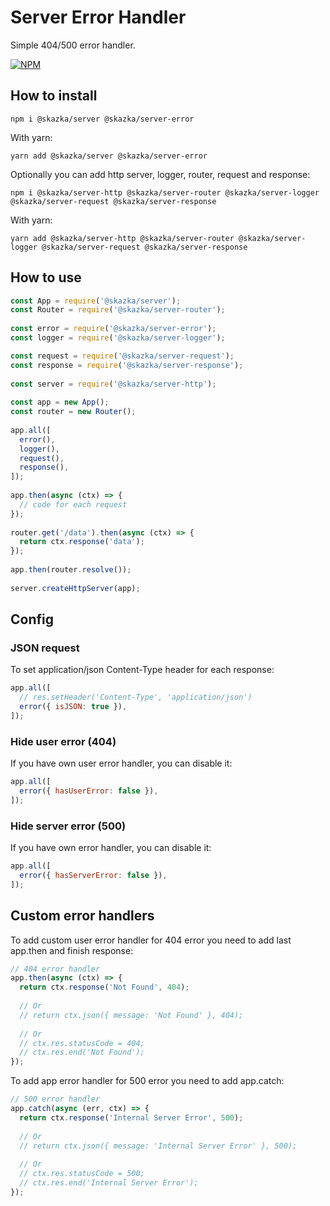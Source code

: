 # Server Error Handler

Simple 404/500 error handler.

[![NPM](https://nodei.co/npm/@skazka/server-error.png)](https://npmjs.org/package/@skazka/server-error)

## How to install

    npm i @skazka/server @skazka/server-error
    
With yarn:

    yarn add @skazka/server @skazka/server-error
    
Optionally you can add http server, logger, router, request and response:

    npm i @skazka/server-http @skazka/server-router @skazka/server-logger @skazka/server-request @skazka/server-response
      
With yarn:

    yarn add @skazka/server-http @skazka/server-router @skazka/server-logger @skazka/server-request @skazka/server-response

## How to use

```javascript
const App = require('@skazka/server');
const Router = require('@skazka/server-router');
        
const error = require('@skazka/server-error');
const logger = require('@skazka/server-logger');

const request = require('@skazka/server-request');
const response = require('@skazka/server-response');
        
const server = require('@skazka/server-http');
        
const app = new App();
const router = new Router();
        
app.all([
  error(),
  logger(),
  request(),
  response(),
]);
    
app.then(async (ctx) => {
  // code for each request
});
    
router.get('/data').then(async (ctx) => {
  return ctx.response('data'); 
});
        
app.then(router.resolve());
        
server.createHttpServer(app);
```

## Config

### JSON request

To set application/json Content-Type header for each response:

```javascript
app.all([
  // res.setHeader('Content-Type', 'application/json')
  error({ isJSON: true }),
]);
```
     
### Hide user error (404)

If you have own user error handler, you can disable it:

```javascript
app.all([
  error({ hasUserError: false }),
]);
````
     
### Hide server error (500)

If you have own error handler, you can disable it:

```javascript
app.all([
  error({ hasServerError: false }),
]);
```

## Custom error handlers

To add custom user error handler for 404 error you need to add last app.then and finish response:

```javascript
// 404 error handler
app.then(async (ctx) => {
  return ctx.response('Not Found', 404);
  
  // Or
  // return ctx.json({ message: 'Not Found' }, 404);
  
  // Or
  // ctx.res.statusCode = 404;
  // ctx.res.end('Not Found');
});
```

To add app error handler for 500 error you need to add app.catch:

```javascript
// 500 error handler
app.catch(async (err, ctx) => {
  return ctx.response('Internal Server Error', 500);
  
  // Or
  // return ctx.json({ message: 'Internal Server Error' }, 500);
   
  // Or
  // ctx.res.statusCode = 500;
  // ctx.res.end('Internal Server Error');
});
```
